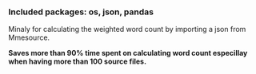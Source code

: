 ### Included packages: os, json, pandas
Minaly for calculating the weighted word count by importing a json from Mmesource. 

**Saves more than 90% time spent on calculating word count especillay when having more than 100 source files.**
